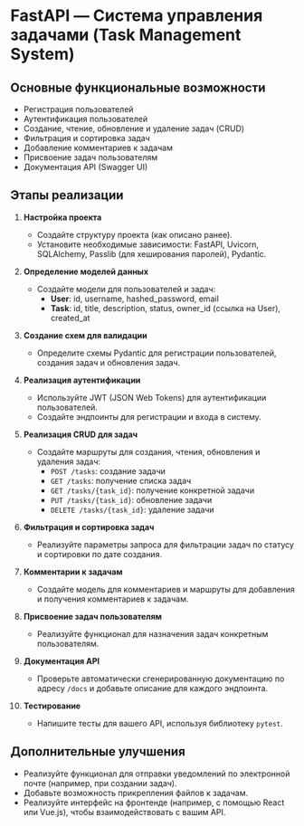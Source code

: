 # FastAPI — Система управления задачами (Task Management System)

## Основные функциональные возможности

- Регистрация пользователей
- Аутентификация пользователей
- Создание, чтение, обновление и удаление задач (CRUD)
- Фильтрация и сортировка задач
- Добавление комментариев к задачам
- Присвоение задач пользователям
- Документация API (Swagger UI)

## Этапы реализации

1. **Настройка проекта**
   - Создайте структуру проекта (как описано ранее).
   - Установите необходимые зависимости: FastAPI, Uvicorn, SQLAlchemy, Passlib (для хеширования паролей), Pydantic.

2. **Определение моделей данных**
   - Создайте модели для пользователей и задач:
     - **User**: id, username, hashed_password, email
     - **Task**: id, title, description, status, owner_id (ссылка на User), created_at

3. **Создание схем для валидации**
   - Определите схемы Pydantic для регистрации пользователей, создания задач и обновления задач.

4. **Реализация аутентификации**
   - Используйте JWT (JSON Web Tokens) для аутентификации пользователей.
   - Создайте эндпоинты для регистрации и входа в систему.

5. **Реализация CRUD для задач**
   - Создайте маршруты для создания, чтения, обновления и удаления задач:
     - `POST /tasks`: создание задачи
     - `GET /tasks`: получение списка задач
     - `GET /tasks/{task_id}`: получение конкретной задачи
     - `PUT /tasks/{task_id}`: обновление задачи
     - `DELETE /tasks/{task_id}`: удаление задачи

6. **Фильтрация и сортировка задач**
   - Реализуйте параметры запроса для фильтрации задач по статусу и сортировки по дате создания.

7. **Комментарии к задачам**
   - Создайте модель для комментариев и маршруты для добавления и получения комментариев к задачам.

8. **Присвоение задач пользователям**
   - Реализуйте функционал для назначения задач конкретным пользователям.

9. **Документация API**
   - Проверьте автоматически сгенерированную документацию по адресу `/docs` и добавьте описание для каждого эндпоинта.

10. **Тестирование**
    - Напишите тесты для вашего API, используя библиотеку `pytest`.

## Дополнительные улучшения

- Реализуйте функционал для отправки уведомлений по электронной почте (например, при создании задач).
- Добавьте возможность прикрепления файлов к задачам.
- Реализуйте интерфейс на фронтенде (например, с помощью React или Vue.js), чтобы взаимодействовать с вашим API.